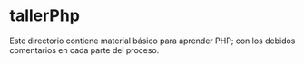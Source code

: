 tallerPhp
=========

Este directorio contiene material básico para aprender PHP; con los debidos comentarios en cada parte del proceso.
